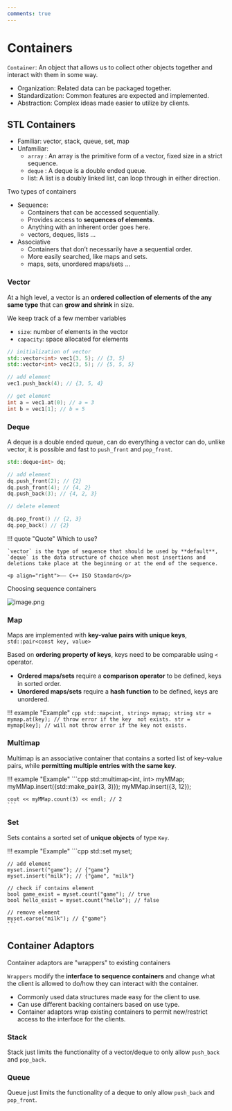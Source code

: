 ```yaml
---
comments: true
---
```


# Containers

`Container`: An object that allows us to collect other objects together and interact with them in some way.

- Organization: Related data can be packaged together.
- Standardization: Common features are expected and implemented.
- Abstraction: Complex ideas made easier to utilize by clients.

## STL Containers

- Familiar: vector, stack, queue, set, map
- Unfamiliar:
	- `array` : An array is the primitive form of a vector, fixed size in a strict sequence.
	- `deque` : A deque is a double ended queue.
	- list: A list is a doubly linked list, can loop through in either direction.

Two types of containers

- Sequence:
	- Containers that can be accessed sequentially.
	- Provides access to **sequences of elements**.
	- Anything with an inherent order goes here.
	- vectors, deques, lists ...
- Associative
	- Containers that don’t necessarily have a sequential order.
	- More easily searched, like maps and sets.
	- maps, sets, unordered maps/sets ...

### Vector

At a high level, a vector is an **ordered collection of elements of the any same type** that can **grow and shrink** in size.

We keep track of a few member variables

- `size`: number of elements in the vector
- `capacity`: space allocated for elements

```cpp
// initialization of vector
std::vector<int> vec1{3, 5}; // {3, 5}
std::vector<int> vec2(3, 5); // {5, 5, 5}

// add element
vec1.push_back(4); // {3, 5, 4}

// get element
int a = vec1.at(0); // a = 3
int b = vec1[1]; // b = 5
```

### Deque

A deque is a double ended queue, can do everything a vector can do, unlike vector, it is possible and fast to `push_front` and `pop_front`.

```cpp
std::deque<int> dq;

// add element
dq.push_front(2); // {2}
dq.push_front(4); // {4, 2}
dq.push_back(3); // {4, 2, 3}

// delete element

dq.pop_front() // {2, 3}
dq.pop_back() // {2}
```

!!! quote "Quote"
    Which to use?

    `vector` is the type of sequence that should be used by **default**, `deque` is the data structure of choice when most insertions and deletions take place at the beginning or at the end of the sequence.

    <p align="right">—— C++ ISO Standard</p>

Choosing sequence containers

![image.png](https://gitee.com/vercent_zhou/picgo-md/raw/master/image/202301111034175.png)

### Map

Maps are implemented with **key-value pairs with unique keys**, `std::pair<const key, value>`

Based on **ordering property of keys**, keys need to be comparable using `<` operator.

- **Ordered maps/sets** require a **comparison operator** to be deﬁned, keys in sorted order.
- **Unordered maps/sets** require a **hash function** to be deﬁned, keys are unordered.

!!! example "Example"
    ```cpp
    std::map<int, string> mymap;
    string str = mymap.at(key); // throw error if the key  not exists.
    str = mymap[key]; // will not throw error if the key not exists.
    ```

### Multimap

Multimap is an associative container that contains a sorted list of key-value pairs, while **permitting multiple entries with the same key**.

!!! example "Example"
    ```cpp
    std::multimap<int, int> myMMap;
    myMMap.insert({std::make_pair(3, 3)});
    myMMap.insert({3, 12});

    cout << myMMap.count(3) << endl; // 2
    ```

### Set

Sets contains a sorted set of **unique objects** of type `Key`.

!!! example "Example"
    ```cpp
    std::set<string> myset;

    // add element
    myset.insert("game"); // {"game"}
    myset.insert("milk"); // {"game", "milk"}

    // check if contains element
    bool game_exist = myset.count("game"); // true
    bool hello_exist = myset.count("hello"); // false

    // remove element
    myset.earse("milk"); // {"game"}
    ```

## Container Adaptors

Container adaptors are "wrappers" to existing containers

`Wrappers` modify the **interface to sequence containers** and change what the client is allowed to do/how they can interact with the container.

- Commonly used data structures made easy for the client to use.
- Can use different backing containers based on use type.
- Container adaptors wrap existing containers to permit new/restrict access to the interface for the clients.

### Stack

Stack just limits the functionality of a vector/deque to only allow `push_back` and `pop_back`.

### Queue

Queue just limits the functionality of a deque to only allow `push_back`  and `pop_front`.
